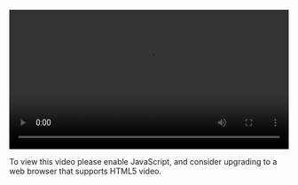 <video controls="" style="width: 100%; display: block;"><source src="http://o86bpj665.bkt.clouddn.com/graphql-baby/13-end.mp4" type="video/mp4"><p>To view this video please enable JavaScript, and consider upgrading to a web browser that supports HTML5 video.</p></video>
